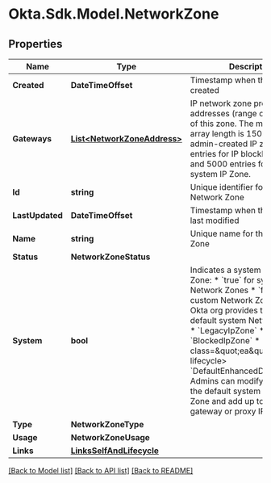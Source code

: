 # Okta.Sdk.Model.NetworkZone

## Properties

Name | Type | Description | Notes
------------ | ------------- | ------------- | -------------
**Created** | **DateTimeOffset** | Timestamp when the object was created | [optional] [readonly] 
**Gateways** | [**List&lt;NetworkZoneAddress&gt;**](NetworkZoneAddress.md) | IP network zone property: the IP addresses (range or CIDR form) of this zone. The maximum array length is 150 entries for admin-created IP zones, 1000 entries for IP blocklist zones, and 5000 entries for the default system IP Zone.   | [optional] 
**Id** | **string** | Unique identifier for the Network Zone | [optional] [readonly] 
**LastUpdated** | **DateTimeOffset** | Timestamp when the object was last modified | [optional] [readonly] 
**Name** | **string** | Unique name for this Network Zone | 
**Status** | **NetworkZoneStatus** |  | [optional] 
**System** | **bool** | Indicates a system Network Zone: * &#x60;true&#x60; for system Network Zones * &#x60;false&#x60; for custom Network Zones  The Okta org provides the following default system Network Zones: * &#x60;LegacyIpZone&#x60; * &#x60;BlockedIpZone&#x60; * &lt;x-lifecycle class&#x3D;\&quot;ea\&quot;&gt;&lt;/x-lifecycle&gt; &#x60;DefaultEnhancedDynamicZone&#x60;  Admins can modify the name of the default system Network Zone and add up to 5000 gateway or proxy IP entries.  | [optional] [readonly] 
**Type** | **NetworkZoneType** |  | 
**Usage** | **NetworkZoneUsage** |  | [optional] 
**Links** | [**LinksSelfAndLifecycle**](LinksSelfAndLifecycle.md) |  | [optional] 

[[Back to Model list]](../README.md#documentation-for-models) [[Back to API list]](../README.md#documentation-for-api-endpoints) [[Back to README]](../README.md)

